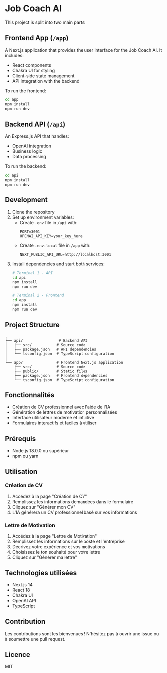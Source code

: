 # Job Coach AI

This project is split into two main parts:

## Frontend App (`/app`)
A Next.js application that provides the user interface for the Job Coach AI. It includes:
- React components
- Chakra UI for styling
- Client-side state management
- API integration with the backend

To run the frontend:
```bash
cd app
npm install
npm run dev
```

## Backend API (`/api`)
An Express.js API that handles:
- OpenAI integration
- Business logic
- Data processing

To run the backend:
```bash
cd api
npm install
npm run dev
```

## Development
1. Clone the repository
2. Set up environment variables:
   - Create `.env` file in `/api` with:
     ```
     PORT=3001
     OPENAI_API_KEY=your_key_here
     ```
   - Create `.env.local` file in `/app` with:
     ```
     NEXT_PUBLIC_API_URL=http://localhost:3001
     ```
3. Install dependencies and start both services:
   ```bash
   # Terminal 1 - API
   cd api
   npm install
   npm run dev

   # Terminal 2 - Frontend
   cd app
   npm install
   npm run dev
   ```

## Project Structure
```
.
├── api/                # Backend API
│   ├── src/           # Source code
│   ├── package.json   # API dependencies
│   └── tsconfig.json  # TypeScript configuration
│
└── app/               # Frontend Next.js application
    ├── src/           # Source code
    ├── public/        # Static files
    ├── package.json   # Frontend dependencies
    └── tsconfig.json  # TypeScript configuration
```

## Fonctionnalités

- Création de CV professionnel avec l'aide de l'IA
- Génération de lettres de motivation personnalisées
- Interface utilisateur moderne et intuitive
- Formulaires interactifs et faciles à utiliser

## Prérequis

- Node.js 18.0.0 ou supérieur
- npm ou yarn

## Utilisation

### Création de CV

1. Accédez à la page "Création de CV"
2. Remplissez les informations demandées dans le formulaire
3. Cliquez sur "Générer mon CV"
4. L'IA générera un CV professionnel basé sur vos informations

### Lettre de Motivation

1. Accédez à la page "Lettre de Motivation"
2. Remplissez les informations sur le poste et l'entreprise
3. Décrivez votre expérience et vos motivations
4. Choisissez le ton souhaité pour votre lettre
5. Cliquez sur "Générer ma lettre"

## Technologies utilisées

- Next.js 14
- React 18
- Chakra UI
- OpenAI API
- TypeScript

## Contribution

Les contributions sont les bienvenues ! N'hésitez pas à ouvrir une issue ou à soumettre une pull request.

## Licence

MIT 